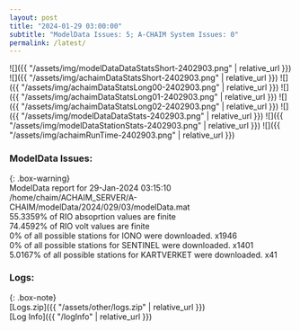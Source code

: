 ```yaml
---
layout: post
title: "2024-01-29 03:00:00"
subtitle: "ModelData Issues: 5; A-CHAIM System Issues: 0"
permalink: /latest/
---
```


![]({{ "/assets/img/modelDataDataStatsShort-2402903.png" | relative_url }})
![]({{ "/assets/img/achaimDataStatsShort-2402903.png" | relative_url }})
![]({{ "/assets/img/achaimDataStatsLong00-2402903.png" | relative_url }})
![]({{ "/assets/img/achaimDataStatsLong01-2402903.png" | relative_url }})
![]({{ "/assets/img/achaimDataStatsLong02-2402903.png" | relative_url }})
![]({{ "/assets/img/modelDataDataStats-2402903.png" | relative_url }})
![]({{ "/assets/img/modelDataStationStats-2402903.png" | relative_url }})
![]({{ "/assets/img/achaimRunTime-2402903.png" | relative_url }})


### ModelData Issues:  
  
{: .box-warning}  
 ModelData report for 29-Jan-2024 03:15:10   
 /home/chaim/ACHAIM_SERVER/A-CHAIM/modelData/2024/029/03/modelData.mat   
 55.3359% of RIO absoprtion values are finite   
 74.4592% of RIO volt values are finite   
 0% of all possible stations for IONO were downloaded. x1946   
 0% of all possible stations for SENTINEL were downloaded. x1401   
 5.0167% of all possible stations for KARTVERKET were downloaded. x41   
  


### Logs:  
  
{: .box-note}  
[Logs.zip]({{ "/assets/other/logs.zip" | relative_url }})  
[Log Info]({{ "/logInfo" | relative_url }})  
